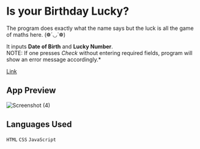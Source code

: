 # Is your Birthday Lucky?
The program does exactly what the name says but the luck is all the game of maths here. (❁´◡`❁)

It inputs **Date of Birth** and **Lucky Number**. <br />
NOTE: If one presses *Check* without entering required fields, program will show an error message accordingly.*

[Link](https://is-your-birthday-lucky-ns.netlify.app/)

## App Preview
![Screenshot (4)](https://user-images.githubusercontent.com/114111237/197045705-0f663a87-730e-4348-916c-77c88f0421e6.png)

## Languages Used
`HTML`                  `CSS`                      `JavaScript`
